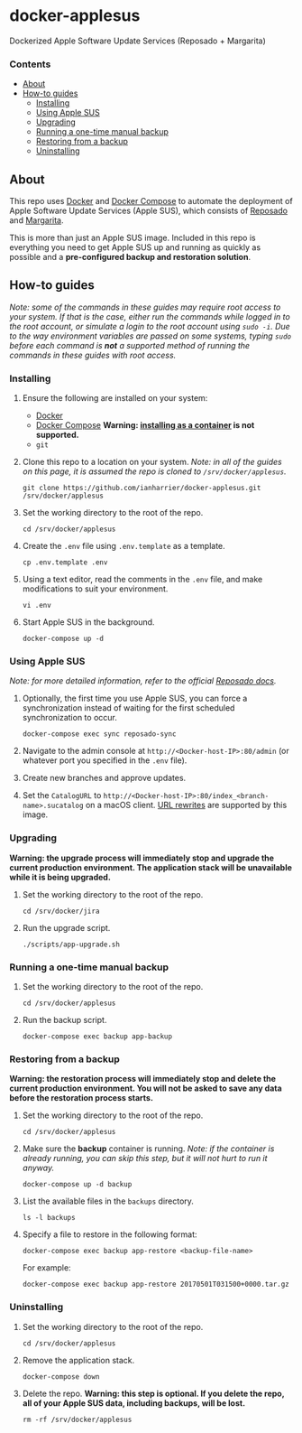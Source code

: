 # docker-applesus

Dockerized Apple Software Update Services (Reposado + Margarita)

### Contents

* [About](#about)
* [How-to guides](#how-to-guides)
    * [Installing](#installing)
    * [Using Apple SUS](#using-apple-sus)
    * [Upgrading](#upgrading)
    * [Running a one-time manual backup](#running-a-one-time-manual-backup)
    * [Restoring from a backup](#restoring-from-a-backup)
    * [Uninstalling](#uninstalling)

## About

This repo uses [Docker](https://www.docker.com) and [Docker Compose](https://docs.docker.com/compose/) to automate the deployment of Apple Software Update Services (Apple SUS), which consists of [Reposado](https://github.com/wdas/reposado) and [Margarita](https://github.com/jessepeterson/margarita).

This is more than just an Apple SUS image. Included in this repo is everything you need to get Apple SUS up and running as quickly as possible and a **pre-configured backup and restoration solution**.

## How-to guides

*Note: some of the commands in these guides may require root access to your system. If that is the case, either run the commands while logged in to the root account, or simulate a login to the root account using `sudo -i`. Due to the way environment variables are passed on some systems, typing `sudo` before each command is __not__ a supported method of running the commands in these guides with root access.*

### Installing

1. Ensure the following are installed on your system:

    * [Docker](https://docs.docker.com/engine/installation/)
    * [Docker Compose](https://docs.docker.com/compose/install/) **Warning: [installing as a container](https://docs.docker.com/compose/install/#install-as-a-container) is not supported.**
    * `git`

2. Clone this repo to a location on your system. *Note: in all of the guides on this page, it is assumed the repo is cloned to `/srv/docker/applesus`.*

    ```shell
    git clone https://github.com/ianharrier/docker-applesus.git /srv/docker/applesus
    ```

3. Set the working directory to the root of the repo.

    ```shell
    cd /srv/docker/applesus
    ```

4. Create the `.env` file using `.env.template` as a template.

    ```shell
    cp .env.template .env
    ```

5. Using a text editor, read the comments in the `.env` file, and make modifications to suit your environment.

    ```shell
    vi .env
    ```

6. Start Apple SUS in the background.

    ```shell
    docker-compose up -d
    ```

### Using Apple SUS

*Note: for more detailed information, refer to the official [Reposado docs](https://github.com/wdas/reposado/tree/master/docs).*

1. Optionally, the first time you use Apple SUS, you can force a synchronization instead of waiting for the first scheduled synchronization to occur.

    ```shell
    docker-compose exec sync reposado-sync
    ```

2. Navigate to the admin console at `http://<Docker-host-IP>:80/admin` (or whatever port you specified in the `.env` file).

3. Create new branches and approve updates.

4. Set the `CatalogURL` to `http://<Docker-host-IP>:80/index_<branch-name>.sucatalog` on a macOS client. [URL rewrites](https://github.com/wdas/reposado/blob/master/docs/URL_rewrites.md) are supported by this image.

### Upgrading

**Warning: the upgrade process will immediately stop and upgrade the current production environment. The application stack will be unavailable while it is being upgraded.**

1. Set the working directory to the root of the repo.

    ```shell
    cd /srv/docker/jira
    ```

2. Run the upgrade script.

    ```shell
    ./scripts/app-upgrade.sh
    ```

### Running a one-time manual backup

1. Set the working directory to the root of the repo.

    ```shell
    cd /srv/docker/applesus
    ```

2. Run the backup script.

    ```shell
    docker-compose exec backup app-backup
    ```

### Restoring from a backup

**Warning: the restoration process will immediately stop and delete the current production environment. You will not be asked to save any data before the restoration process starts.**

1. Set the working directory to the root of the repo.

    ```shell
    cd /srv/docker/applesus
    ```

2. Make sure the **backup** container is running. *Note: if the container is already running, you can skip this step, but it will not hurt to run it anyway.*

    ```shell
    docker-compose up -d backup
    ```

3. List the available files in the `backups` directory.

    ```shell
    ls -l backups
    ```

4. Specify a file to restore in the following format:

    ```shell
    docker-compose exec backup app-restore <backup-file-name>
    ```

    For example:

    ```shell
    docker-compose exec backup app-restore 20170501T031500+0000.tar.gz
    ```

### Uninstalling

1. Set the working directory to the root of the repo.

    ```shell
    cd /srv/docker/applesus
    ```

2. Remove the application stack.

    ```shell
    docker-compose down
    ```

3. Delete the repo. **Warning: this step is optional. If you delete the repo, all of your Apple SUS data, including backups, will be lost.**

    ```shell
    rm -rf /srv/docker/applesus
    ```
